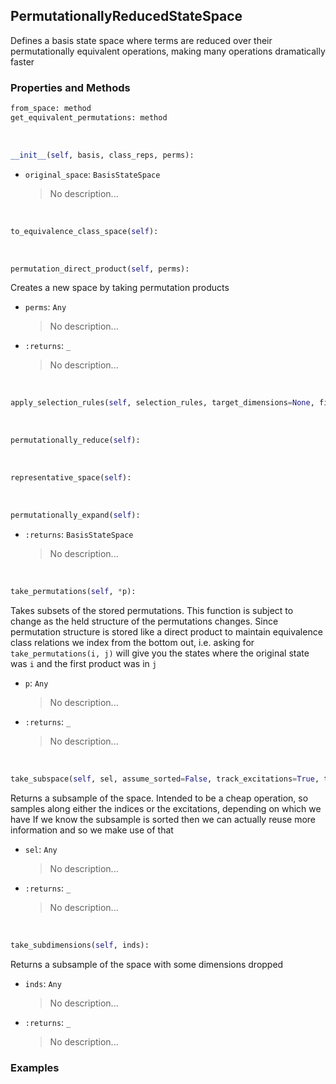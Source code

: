 ## <a id="Psience.BasisReps.StateSpaces.PermutationallyReducedStateSpace">PermutationallyReducedStateSpace</a>
Defines a basis state space where terms are reduced over their
permutationally equivalent operations, making many operations
dramatically faster

### Properties and Methods
```python
from_space: method
get_equivalent_permutations: method
```
<a id="Psience.BasisReps.StateSpaces.PermutationallyReducedStateSpace.__init__" class="docs-object-method">&nbsp;</a>
```python
__init__(self, basis, class_reps, perms): 
```

- `original_space`: `BasisStateSpace`
    >No description...

<a id="Psience.BasisReps.StateSpaces.PermutationallyReducedStateSpace.to_equivalence_class_space" class="docs-object-method">&nbsp;</a>
```python
to_equivalence_class_space(self): 
```

<a id="Psience.BasisReps.StateSpaces.PermutationallyReducedStateSpace.permutation_direct_product" class="docs-object-method">&nbsp;</a>
```python
permutation_direct_product(self, perms): 
```
Creates a new space by taking permutation products
- `perms`: `Any`
    >No description...
- `:returns`: `_`
    >No description...

<a id="Psience.BasisReps.StateSpaces.PermutationallyReducedStateSpace.apply_selection_rules" class="docs-object-method">&nbsp;</a>
```python
apply_selection_rules(self, selection_rules, target_dimensions=None, filter_space=None, parallelizer=None, logger=None, iterations=1, new_state_space_class=None): 
```

<a id="Psience.BasisReps.StateSpaces.PermutationallyReducedStateSpace.permutationally_reduce" class="docs-object-method">&nbsp;</a>
```python
permutationally_reduce(self): 
```

<a id="Psience.BasisReps.StateSpaces.PermutationallyReducedStateSpace.representative_space" class="docs-object-method">&nbsp;</a>
```python
representative_space(self): 
```

<a id="Psience.BasisReps.StateSpaces.PermutationallyReducedStateSpace.permutationally_expand" class="docs-object-method">&nbsp;</a>
```python
permutationally_expand(self): 
```

- `:returns`: `BasisStateSpace`
    >No description...

<a id="Psience.BasisReps.StateSpaces.PermutationallyReducedStateSpace.take_permutations" class="docs-object-method">&nbsp;</a>
```python
take_permutations(self, *p): 
```
Takes subsets of the stored permutations.
        This function is subject to change as the held structure of the permutations
        changes.
        Since permutation structure is stored like a direct product to maintain equivalence
        class relations we index from the bottom out, i.e. asking for `take_permutations(i, j)`
        will give you the states where the original state was `i` and the first product was in `j`
- `p`: `Any`
    >No description...
- `:returns`: `_`
    >No description...

<a id="Psience.BasisReps.StateSpaces.PermutationallyReducedStateSpace.take_subspace" class="docs-object-method">&nbsp;</a>
```python
take_subspace(self, sel, assume_sorted=False, track_excitations=True, track_indices=True): 
```
Returns a subsample of the space.
        Intended to be a cheap operation, so samples
        along either the indices or the excitations, depending
        on which we have
        If we know the subsample is sorted then we can actually reuse more information
        and so we make use of that
- `sel`: `Any`
    >No description...
- `:returns`: `_`
    >No description...

<a id="Psience.BasisReps.StateSpaces.PermutationallyReducedStateSpace.take_subdimensions" class="docs-object-method">&nbsp;</a>
```python
take_subdimensions(self, inds): 
```
Returns a subsample of the space with some dimensions
        dropped
- `inds`: `Any`
    >No description...
- `:returns`: `_`
    >No description...

### Examples


